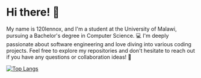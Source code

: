 # Hi there! 👋

My name is 120lennox, and I'm a student at the University of Malawi, pursuing a Bachelor's degree in Computer Science. 💻 I'm deeply passionate about software engineering and love diving into various coding projects. Feel free to explore my repositories and don't hesitate to reach out if you have any questions or collaboration ideas! 🚀


<!--
**120lennox/120lennox** is a ✨ _special_ ✨ repository because its `README.md` (this file) appears on your GitHub profile.

Here are some ideas to get you started:

- 🔭 I’m currently working on ...
- 🌱 I’m currently learning ...
- 👯 I’m looking to collaborate on ...
- 🤔 I’m looking for help with ...
- 💬 Ask me about ...
- 📫 How to reach me: ...
- 😄 Pronouns: ...
- ⚡ Fun fact: ...
-->

[![Top Langs](https://github-readme-stats.vercel.app/api/top-langs/?username=120lennox)](https://github.com/anuraghazra/github-readme-stats)
